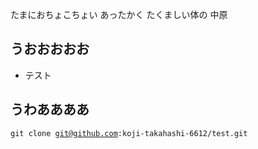 
たまにおちょこちょい
あったかく
たくましい体の
中原



## うおおおおお
  * テスト


## うわああああ
<code>git clone git@github.com:koji-takahashi-6612/test.git</code>